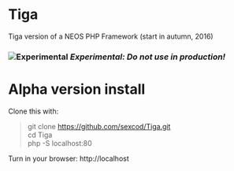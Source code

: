 # Tiga
Tiga version of a NEOS PHP Framework (start in autumn, 2016)

### ![Experimental](https://github.com/sexcod/Tiga/edit/master/img/expicon.png) *Experimental: Do not use in production!*

# Alpha version install
Clone this with:

> git clone https://github.com/sexcod/Tiga.git  
> cd Tiga   
> php -S localhost:80 
  
Turn in your browser: http://localhost


